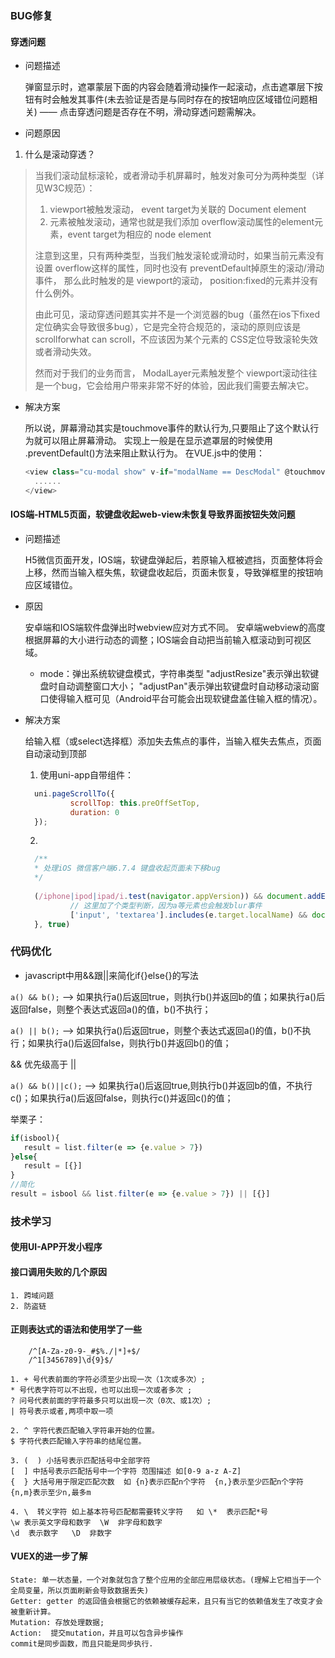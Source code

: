 ### BUG修复

#### 穿透问题

- 问题描述

  弹窗显示时，遮罩蒙层下面的内容会随着滑动操作一起滚动，点击遮罩层下按钮有时会触发其事件(未去验证是否是与同时存在的按钮响应区域错位问题相关) ——
  点击穿透问题是否存在不明，滑动穿透问题需解决。
 
- 问题原因

1. 什么是滚动穿透？
> 当我们滚动鼠标滚轮，或者滑动手机屏幕时，触发对象可分为两种类型（详见W3C规范）： <br>
> 1. viewport被触发滚动， event target为关联的 Document element
> 2. 元素被触发滚动，通常也就是我们添加 overflow滚动属性的element元素，event target为相应的 node element 
> 
> 注意到这里，只有两种类型，当我们触发滚轮或滑动时，如果当前元素没有设置 overflow这样的属性，同时也没有 preventDefault掉原生的滚动/滑动事件，
> 那么此时触发的是 viewport的滚动， position:fixed的元素并没有什么例外。
> 
> 由此可见，滚动穿透问题其实并不是一个浏览器的bug（虽然在ios下fixed定位确实会导致很多bug），它是完全符合规范的，滚动的原则应该是 scrollforwhat can scroll，不应该因为某个元素的 CSS定位导致滚轮失效或者滑动失效。
> 
> 然而对于我们的业务而言， ModalLayer元素触发整个 viewport滚动往往是一个bug，它会给用户带来非常不好的体验，因此我们需要去解决它。

- 解决方案
  
  所以说，屏幕滑动其实是touchmove事件的默认行为,只要阻止了这个默认行为就可以阻止屏幕滑动。
  实现上一般是在显示遮罩层的时候使用 .preventDefault()方法来阻止默认行为。
  在VUE.js中的使用：
  ```js
  <view class="cu-modal show" v-if="modalName == DescModal" @touchmove.prevent>
    ......
  </view>
  ```




#### IOS端-HTML5页面，软键盘收起web-view未恢复导致界面按钮失效问题

- 问题描述

  H5微信页面开发，IOS端，软键盘弹起后，若原输入框被遮挡，页面整体将会上移，然而当输入框失焦，软键盘收起后，页面未恢复，导致弹框里的按钮响应区域错位。


- 原因

  安卓端和IOS端软件盘弹出时webview应对方式不同。
  安卓端webview的高度根据屏幕的大小进行动态的调整；IOS端会自动把当前输入框滚动到可视区域。
  
  - mode：弹出系统软键盘模式，字符串类型 
	"adjustResize"表示弹出软键盘时自动调整窗口大小； 
	"adjustPan"表示弹出软键盘时自动移动滚动窗口使得输入框可见（Android平台可能会出现软键盘盖住输入框的情况）。

- 解决方案

	给输入框（或select选择框）添加失去焦点的事件，当输入框失去焦点，页面自动滚动到顶部
	
	1. 使用uni-app自带组件：
  ```js
	uni.pageScrollTo({  
	        scrollTop: this.preOffSetTop,
	        duration: 0
	});
	```
	2. 
  ```js
	/**
	* 处理iOS 微信客户端6.7.4 键盘收起页面未下移bug
	*/
	
	(/iphone|ipod|ipad/i.test(navigator.appVersion)) && document.addEventListener('blur', (e) => {
	        // 这里加了个类型判断，因为a等元素也会触发blur事件
	        ['input', 'textarea'].includes(e.target.localName) && document.body.scrollIntoView(false)
	}, true)
  ```

### 代码优化

- javascript中用&&跟||来简化if{}else{}的写法

`a() && b();` --> 如果执行a()后返回true，则执行b()并返回b的值；如果执行a()后返回false，则整个表达式返回a()的值，b()不执行；

`a() || b();` --> 如果执行a()后返回true，则整个表达式返回a()的值，b()不执行；如果执行a()后返回false，则执行b()并返回b()的值；


&& 优先级高于 ||

`a() && b()||c();` --> 如果执行a()后返回true,则执行b()并返回b的值，不执行c()；如果执行a()后返回false，则执行c()并返回c()的值；

举栗子：
```js
if(isbool){
   result = list.filter(e => {e.value > 7})
}else{
   result = [{}]
}
//简化
result = isbool && list.filter(e => {e.value > 7}) || [{}]

```



### 技术学习

#### 使用UI-APP开发小程序

#### 接口调用失败的几个原因
	1. 跨域问题
	2. 防盗链


#### 正则表达式的语法和使用学了一些

```
	/^[A-Za-z0-9-_#$%./|*]+$/
	/^1[3456789]\d{9}$/
```
  
	1. + 号代表前面的字符必须至少出现一次（1次或多次）;  
	* 号代表字符可以不出现，也可以出现一次或者多次 ;  
	? 问号代表前面的字符最多只可以出现一次（0次、或1次）;  
	| 符号表示或者,两项中取一项
	
	2. ^ 字符代表匹配输入字符串开始的位置。  
	$ 字符代表匹配输入字符串的结尾位置。  
	
	3. (  ) 小括号表示匹配括号中全部字符 
	[  ] 中括号表示匹配括号中一个字符 范围描述 如[0-9 a-z A-Z]  
	{  } 大括号用于限定匹配次数  如 {n}表示匹配n个字符  {n,}表示至少匹配n个字符  {n,m}表示至少n,最多m  
	
	4. \  转义字符 如上基本符号匹配都需要转义字符   如 \*  表示匹配*号  
	\w 表示英文字母和数字  \W  非字母和数字  
	\d  表示数字   \D  非数字  


#### VUEX的进一步了解

	State: 单一状态量，一个对象就包含了整个应用的全部应用层级状态。(理解上它相当于一个全局变量，所以页面刷新会导致数据丢失)
	Getter: getter 的返回值会根据它的依赖被缓存起来，且只有当它的依赖值发生了改变才会被重新计算。
	Mutation: 存放处理数据;
	Action:  提交mutation，并且可以包含异步操作
	commit是同步函数，而且只能是同步执行.

